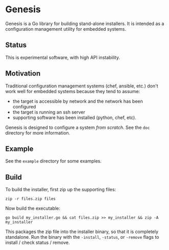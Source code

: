 Genesis
=======

Genesis is a Go library for building stand-alone installers.
It is intended as a configuration management utility for
embedded systems.


Status
------

This is experimental software, with high API instability.


Motivation
----------

Traditional configuration management systems (chef, ansible, etc.)
don't work well for embedded systems because they tend to assume:

- the target is accessible by network and the network has been configured
- the target is running an ssh server
- supporting software has been installed (python, chef, etc).

Genesis is designed to configure a system *from scratch*.  See the `doc`
directory for more information.


Example
-------

See the `example` directory for some examples.


Build
-----

To build the installer, first zip up the supporting files:

    zip -r files.zip files

Now build the executable:

    go build my_installer.go && cat files.zip >> my_installer && zip -A my_installer

This packages the zip file into the installer binary, so that
it is completely standalone.  Run the binary with the `-install`, `-status`,
or `-remove` flags to install / check status / remove.


